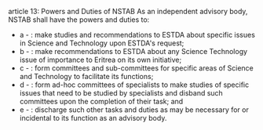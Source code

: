 article 13: Powers and Duties of NSTAB
As an independent advisory body, NSTAB shall have the powers and duties to:
<ul>
			<li>a - : make studies and recommendations to ESTDA about specific issues in Science and Technology upon ESTDA&#39;s request;<ul>
			</ul></li>			<li>b - : make recommendations to ESTDA about any Science Technology issue of importance to Eritrea on its own initiative;<ul>
			</ul></li>			<li>c - : form committees and sub-committees for specific areas of Science and Technology to facilitate its functions;<ul>
			</ul></li>			<li>d - : form ad-hoc committees of specialists to make studies of specific issues that need to be studied by specialists and disband such committees upon the completion of their task; and<ul>
			</ul></li>			<li>e - : discharge such other tasks and duties as may be necessary for or incidental to its function as an advisory body.<ul>
			</ul></li></ul>